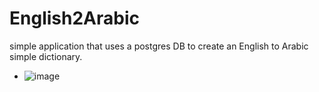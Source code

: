 # English2Arabic
simple application that uses a postgres DB to create an English to Arabic simple dictionary.
- ![image](https://user-images.githubusercontent.com/55548241/192273180-036b5b5b-7dbb-455b-a3ae-10d341d7cd73.png)
 







